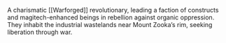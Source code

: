 A charismatic [[Warforged]] revolutionary, leading a faction of constructs and magitech-enhanced beings in rebellion against organic oppression. They inhabit the industrial wastelands near Mount Zooka’s rim, seeking liberation through war.